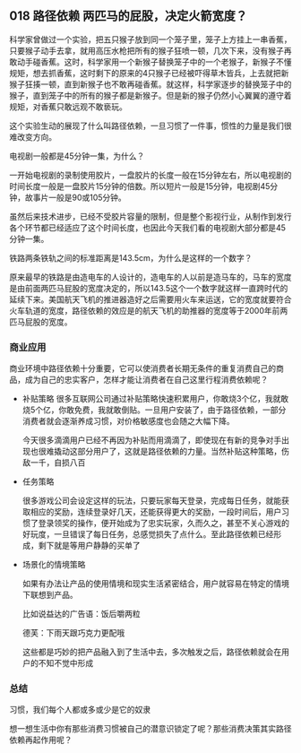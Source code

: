 ## 018 路径依赖 两匹马的屁股，决定火箭宽度？

科学家曾做过一个实验，把五只猴子放到同一个笼子里，笼子上方挂上一串香蕉，只要猴子动手去拿，就用高压水枪把所有的猴子狂喷一顿，几次下来，没有猴子再敢动手碰香蕉。这时，科学家用一个新猴子替换笼子中的一个老猴子，新猴子不懂规矩，想去抓香蕉，这时剩下的原来的4只猴子已经被吓得草木皆兵，上去就把新猴子狂揍一顿，直到新猴子也不敢再碰香蕉。就这样，科学家逐步的替换笼子中的猴子，直到笼子中的所有的猴子都是新猴子。但是新的猴子仍然小心翼翼的遵守着规矩，对香蕉只敢远观不敢亵玩。

这个实验生动的展现了什么叫路径依赖，一旦习惯了一件事，惯性的力量是我们很难改变方向。

电视剧一般都是45分钟一集，为什么？

一开始电视剧的录制使用胶片，一盘胶片的长度一般在15分钟左右，所以电视剧的时间长度一般是一盘胶片15分钟的倍数。所以短片一般是15分钟，电视剧45分钟，故事片一般是90或105分钟。

虽然后来技术进步，已经不受胶片容量的限制，但是整个影视行业，从制作到发行各个环节都已经适应了这个时间长度，也因此今天我们看的电视剧大部分都是45分钟一集。

铁路两条铁轨之间的标准距离是143.5cm，为什么是这样的一个数字？

原来最早的铁路是由造电车的人设计的，造电车的人以前是造马车的，马车的宽度是由前面两匹马屁股的宽度决定的，所以143.5这个一个数字就这样一直跨时代的延续下来。美国航天飞机的推进器造好之后需要用火车来运送，它的宽度就要符合火车轨道的宽度，路径依赖的效应是的航天飞机的助推器的宽度等于2000年前两匹马屁股的宽度。

### 商业应用

商业环境中路径依赖十分重要，它可以使消费者长期无条件的重复消费自己的商品，成为自己的忠实客户，怎样才能让消费者在自己这里行程消费依赖呢？

- 补贴策略
	很多互联网公司通过补贴策略快速积累用户，你敢烧3个亿，我就敢烧5个亿，你敢免费，我就敢倒贴。一旦用户安装了，由于路径依赖，一部分消费者就会逐渐养成习惯，对价格敏感度也会随之大幅下降。
	
	今天很多滴滴用户已经不再因为补贴而用滴滴了，即使现在有新的竞争对手出现也很难撬动这部分用户了，这就是路径依赖的力量。当然补贴这种策略，伤敌一千，自损八百
	
- 任务策略

	很多游戏公司会设定这样的玩法，只要玩家每天登录，完成每日任务，就能获取相应的奖励，连续登录好几天，还能获得更大的奖励，一段时间后，用户习惯了登录领奖的操作，便开始成为了忠实玩家，久而久之，甚至不关心游戏的好玩度，一旦错误了每日任务，总感觉损失了点什么。至此路径依赖已经形成，剩下就是等用户静静的买单了
	
- 场景化的情境策略
	
	如果有办法让产品的使用情境和现实生活紧密结合，用户就容易在特定的情境下联想到产品。
	
	比如说益达的广告语：饭后嚼两粒
	
	德芙：下雨天跟巧克力更配哦
	
	这些都是巧妙的把产品融入到了生活中去，多次触发之后，路径依赖就会在用户的不知不觉中形成
	
### 总结

习惯，我们每个人都或多或少是它的奴隶

想一想生活中你有那些消费习惯被自己的潜意识锁定了呢？那些消费决策其实路径依赖再起作用呢？